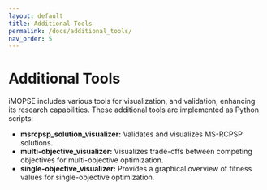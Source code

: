 ```yaml
---
layout: default
title: Additional Tools
permalink: /docs/additional_tools/
nav_order: 5
---
```


# Additional Tools

iMOPSE includes various tools for visualization, and validation, enhancing its research capabilities. These additional tools are implemented as Python scripts:

- **msrcpsp_solution_visualizer:** Validates and visualizes MS-RCPSP solutions.
- **multi-objective_visualizer:** Visualizes trade-offs between competing objectives for multi-objective optimization.
- **single-objective_visualizer:** Provides a graphical overview of fitness values for single-objective optimization.
